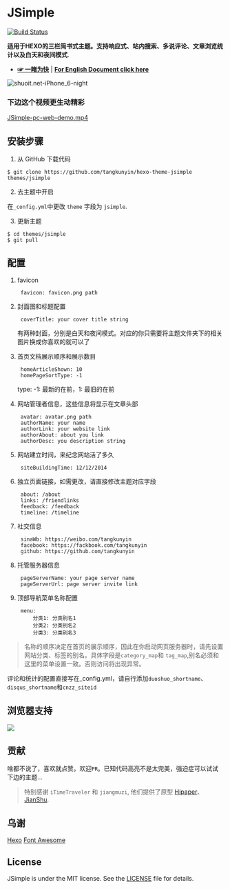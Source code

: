 # JSimple

[![Build Status](https://travis-ci.org/tangkunyin/hexo-theme-jsimple.svg?branch=master)](https://travis-ci.org/tangkunyin/hexo-theme-jsimple)


**适用于HEXO的三栏简书式主题。支持响应式、站内搜索、多说评论、文章浏览统计以及白天和夜间模式**.

- [**☞ 一睹为快**](https://shuoit.net) | [**For English Document click here**](https://github.com/tangkunyin/hexo-theme-jsimple/blob/master/README.md)


![shuoit.net-iPhone_6-night](https://o7x2uynbh.qnssl.com/shuoit.net-%28iPhone%206%29-night.png)


### 下边这个视频更生动精彩

[JSimple-pc-web-demo.mp4](http://7xseox.com1.z0.glb.clouddn.com/shuoit.net-pc-demo.mp4)


<!--more-->

## 安装步骤

 1. 从 GitHub 下载代码

 ```shell
 $ git clone https://github.com/tangkunyin/hexo-theme-jsimple themes/jsimple
 ```
 2. 去主题中开启

 在`_config.yml`中更改 `theme` 字段为 `jsimple`.

 3. 更新主题

 ```shell
 $ cd themes/jsimple
 $ git pull
 ```


## 配置

1. favicon

		favicon: favicon.png path

2. 封面图和标题配置

		coverTitle: your cover title string
		
	有两种封面，分别是白天和夜间模式。对应的你只需要将主题文件夹下的相关图片换成你喜欢的就可以了

3. 首页文档展示顺序和展示数目

		homeArticleShown: 10
		homePageSortType: -1

	type: -1: 最新的在前，1: 最旧的在前

4. 网站管理者信息，这些信息将显示在文章头部

		avatar: avatar.png path
		authorName: your name
		authorLink: your website link
		authorAbout: about you link
		authorDesc: you description string

5. 网站建立时间，来纪念网站活了多久

		siteBuildingTime: 12/12/2014

6. 独立页面链接，如需更改，请直接修改主题对应字段

		about: /about
		links: /friendlinks
		feedback: /feedback
		timeline: /timeline

7. 社交信息

		sinaWb: https://weibo.com/tangkunyin
		facebook: https://fackbook.com/tangkunyin
		github: https://github.com/tangkunyin

8. 托管服务器信息

		pageServerName: your page server name
		pageServerUrl: page server invite link

9. 顶部导航菜单名称配置

		menu:
  			分类1: 分类别名1
   			分类2: 分类别名2
   			分类3: 分类别名3


> 名称的顺序决定在首页的展示顺序，因此在你启动网页服务器时，请先设置网站分类、标签的别名。具体字段是`category_map`和 `tag_map`,别名必须和这里的菜单设置一致。否则访问将出现异常。

  评论和统计的配置直接写在_config.yml，请自行添加`duoshuo_shortname`、`disqus_shortname`和`cnzz_siteid`

## 浏览器支持

![](https://raw.githubusercontent.com/iTimeTraveler/hexo-theme-hipaper/master/source/preview/browser-support.png?raw=true)


## 贡献

啥都不说了，喜欢就点赞。欢迎`PR`。已知代码高亮不是太完美，强迫症可以试试下边的主题...

> 特别感谢 `iTimeTraveler` 和 `jiangmuzi`, 他们提供了原型 [Hipaper](https://github.com/iTimeTraveler/hexo-theme-hipaper)、 [JianShu](https://github.com/jiangmuzi/jianshu).


## 乌谢

[Hexo](https://hexo.io)
[Font Awesome](http://fontawesome.io)

## License

JSimple is under the MIT license. See the [LICENSE](https://github.com/tangkunyin/hexo-theme-jsimple/blob/master/LICENSE) file for details.
